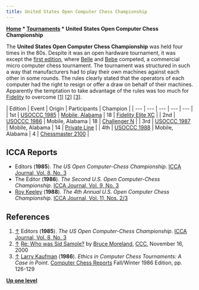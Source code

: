 ```yaml
---
title: United States Open Computer Chess Championship
---
```

**[Home](Home "Home") \* [Tournaments](Tournaments_and_Matches "Tournaments and Matches") \* United States Open Computer Chess Championship**


The **United States Open Computer Chess Championship** was held four times in the 80s. Despite it was an open hardware tournament, it was except the [first edition](USOCCC_1985 "USOCCC 1985"), where [Belle](Belle "Belle") and [Bebe](Bebe "Bebe") competed, a commercial micro computer chess tournament. The tournament was structured in such a way that manufacturers had to play their own machines against each other in some rounds. The rules clearly stated that the operators of each computer had the right to resign or offer a draw on behalf of their machines. Apparently the temptation to take advantage of the rules was too much for [Fidelity](Fidelity_Electronics "Fidelity Electronics") to overcome <a id="cite-note-1" href="#cite-ref-1">[1]</a> <a id="cite-note-2" href="#cite-ref-2">[2]</a> <a id="cite-note-3" href="#cite-ref-3">[3]</a>.








|  Edition
 |  Event
 |  Origin
 |  Participants
 |  Champion
 |
| --- | --- | --- | --- | --- |
|  1st
 | [USOCCC 1985](USOCCC_1985 "USOCCC 1985") | [Mobile, Alabama](https://en.wikipedia.org/wiki/Mobile,_Alabama) |  18
 | [Fidelity Elite XC](Elite "Elite") |
|  2nd
 | [USOCCC 1986](USOCCC_1986 "USOCCC 1986") |  Mobile, Alabama
 |  18
 | [Challenger N](Chess_Challenger "Chess Challenger") |
|  3rd
 | [USOCCC 1987](USOCCC_1987 "USOCCC 1987") |  Mobile, Alabama
 |  14
 | [Private Line](Private_Line "Private Line") |
|  4th
 | [USOCCC 1988](USOCCC_1988 "USOCCC 1988") |  Mobile, Alabama
 |  4
 | [Chessmaster 2100](Chessmaster#2100 "Chessmaster") |


## ICCA Reports


* Editors (**1985**). *The US Open Computer-Chess Championship*. [ICCA Journal, Vol. 8, No. 3](ICGA_Journal#8_3 "ICGA Journal")
* The Editor (**1986**). *The Second U.S. Open Computer-Chess Championship*. [ICCA Journal, Vol. 9, No. 3](ICGA_Journal#9_3 "ICGA Journal")
* [Roy Keeley](index.php?title=Roy_Keeley&action=edit&redlink=1 "Roy Keeley (page does not exist)") (**1988**). *The 4th Annual U.S. Open Computer Chess Championship*. [ICCA Journal, Vol. 11, Nos. 2/3](ICGA_Journal#11_23 "ICGA Journal")


## References


1. <a id="cite-ref-1" href="#cite-note-1">↑</a>  Editors (**1985**). *The US Open Computer-Chess Championship*. [ICCA Journal, Vol. 8, No. 3](ICGA_Journal#8_3 "ICGA Journal")
2. <a id="cite-ref-2" href="#cite-note-2">↑</a>  [Re: Who was Sid Samole?](https://www.stmintz.com/ccc/index.php?id=139230) by [Bruce Moreland](Bruce_Moreland "Bruce Moreland"), [CCC](CCC "CCC"), November 16, 2000
3. <a id="cite-ref-3" href="#cite-note-3">↑</a> [Larry Kaufman](Larry_Kaufman "Larry Kaufman") (**1986**). *Ethics in Computer Chess Tournaments: A Case in Point*. [Computer Chess Reports](Computer_Chess_Reports "Computer Chess Reports") Fall/Winter 1986 Edition, pp. 126-129

**[Up one level](Tournaments_and_Matches "Tournaments and Matches")**







 
